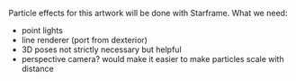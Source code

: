 Particle effects for this artwork will be done with Starframe.
What we need:

- point lights
- line renderer (port from dexterior)
- 3D poses not strictly necessary but helpful
- perspective camera?
  would make it easier to make particles scale with distance